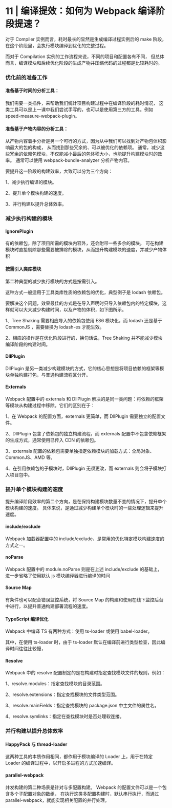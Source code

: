 # 11 | 编译提效：如何为 Webpack 编译阶段提速？


对于 Compiler 实例而言，耗时最长的显然是生成编译过程实例后的 make 阶段，
在这个阶段里，会执行模块编译到优化的完整过程。


而对于 Compilation 实例的工作流程来说，不同的项目和配置各有不同，
但总体而言，编译模块和后续优化阶段的生成产物并压缩代码的过程都是比较耗时的。





### 优化前的准备工作





#### 准备基于时间的分析工具：
我们需要一类插件，来帮助我们统计项目构建过程中在编译阶段的耗时情况，
这类工具可以是上一课中我们尝试手写的，也可以是使用第三方的工具。例如 speed-measure-webpack-plugin。

#### 准备基于产物内容的分析工具：
从产物内容着手分析是另一个可行的方式，因为从中我们可以找到对产物包体积影响最大的包的构成，
从而找到那些冗余的、可以被优化的依赖项。
通常，减少这些冗余的依赖包模块，不仅能减小最后的包体积大小，也能提升构建模块时的效率。
通常可以使用 webpack-bundle-analyzer 分析产物内容。



要提升这一阶段的构建效率，大致可以分为三个方向：

1、减少执行编译的模块。

2、提升单个模块构建的速度。

3、并行构建以提升总体效率。



### 减少执行构建的模块


#### IgnorePlugin

有的依赖包，除了项目所需的模块内容外，还会附带一些多余的模块。
可在构建模块时直接剔除那些需要被排除的模块，从而提升构建模块的速度，并减少产物体积




#### 按需引入类库模块


第二种典型的减少执行模块的方式是按需引入。

这种方式一般适用于工具类库性质的依赖包的优化，典型例子是 lodash 依赖包。

要解决这个问题，效果最佳的方式是在导入声明时只导入依赖包内的特定模块，这样就可以大大减少构建时间，以及产物的体积，如下图所示。


1、Tree Shaking 需要相应导入的依赖包使用 ES6 模块化，而 lodash 还是基于 CommonJS ，需要替换为 lodash-es 才能生效。

2、相应的操作是在优化阶段进行的，换句话说，Tree Shaking 并不能减少模块编译阶段的构建时间。




####  DllPlugin

DllPlugin 是另一类减少构建模块的方式，它的核心思想是将项目依赖的框架等模块单独构建打包，与普通构建流程区分开。


#### Externals


Webpack 配置中的 externals 和 DllPlugin 解决的是同一类问题：将依赖的框架等模块从构建过程中移除。它们的区别在于：


1、在 Webpack 的配置方面，externals 更简单，而 DllPlugin 需要独立的配置文件。

2、DllPlugin 包含了依赖包的独立构建流程，而 externals 配置中不包含依赖框架的生成方式，通常使用已传入 CDN 的依赖包。

3、externals 配置的依赖包需要单独指定依赖模块的加载方式：全局对象、CommonJS、AMD 等。

4、在引用依赖包的子模块时，DllPlugin 无须更改，而 externals 则会将子模块打入项目包中。





### 提升单个模块构建的速度

提升编译阶段效率的第二个方向，是在保持构建模块数量不变的情况下，提升单个模块构建的速度。
具体来说，是通过减少构建单个模块时的一些处理逻辑来提升速度。



#### include/exclude


Webpack 加载器配置中的 include/exclude，是常用的优化特定模块构建速度的方式之一。



#### noParse

Webpack 配置中的 module.noParse 则是在上述 include/exclude 的基础上，
进一步省略了使用默认 js 模块编译器进行编译的时间



#### Source Map

有条件也可以配合错误监控系统，将 Source Map 的构建和使用在线下监控后台中进行，以提升普通构建部署流程的速度。



#### TypeScript 编译优化

Webpack 中编译 TS 有两种方式：使用 ts-loader 或使用 babel-loader。

其中，在使用 ts-loader 时，由于 ts-loader 默认在编译前进行类型检查，因此编译时间往往比较慢， 



#### Resolve


Webpack 中的 resolve 配置制定的是在构建时指定查找模块文件的规则，例如：

1、resolve.modules：指定查找模块的目录范围。

2、resolve.extensions：指定查找模块的文件类型范围。

3、resolve.mainFields：指定查找模块的 package.json 中主文件的属性名。

4、resolve.symlinks：指定在查找模块时是否处理软连接。



### 并行构建以提升总体效率


#### HappyPack 与 thread-loader


这两种工具的本质作用相同，都作用于模块编译的 Loader 上，用于在特定 Loader 的编译过程中，以开启多进程的方式加速编译。



#### parallel-webpack


并发构建的第二种场景是针对与多配置构建。
Webpack 的配置文件可以是一个包含多个子配置对象的数组，
在执行这类多配置构建时，默认串行执行，而通过 parallel-webpack，就能实现相关配置的并行处理。



